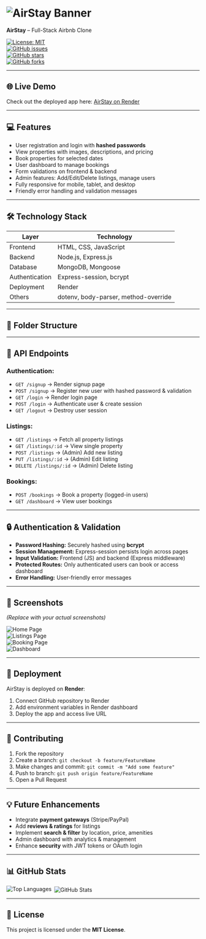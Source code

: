 # ![AirStay Banner](https://via.placeholder.com/800x200.png?text=AirStay+🏡)  
**AirStay** – Full-Stack Airbnb Clone  

[![License: MIT](https://img.shields.io/badge/License-MIT-yellow.svg)](https://opensource.org/licenses/MIT)  
[![GitHub issues](https://img.shields.io/github/issues/YOUR_USERNAME/AirStay)](https://github.com/YOUR_USERNAME/AirStay/issues)  
[![GitHub stars](https://img.shields.io/github/stars/YOUR_USERNAME/AirStay?style=social)](https://github.com/YOUR_USERNAME/AirStay/stargazers)  
[![GitHub forks](https://img.shields.io/github/forks/YOUR_USERNAME/AirStay?style=social)](https://github.com/YOUR_USERNAME/AirStay/network)  

---

## 🌐 Live Demo

Check out the deployed app here: [AirStay on Render](YOUR_RENDER_URL_HERE)

---

## 💻 Features

- User registration and login with **hashed passwords**
- View properties with images, descriptions, and pricing
- Book properties for selected dates
- User dashboard to manage bookings
- Form validations on frontend & backend
- Admin features: Add/Edit/Delete listings, manage users
- Fully responsive for mobile, tablet, and desktop
- Friendly error handling and validation messages

---

## 🛠️ Technology Stack

| Layer       | Technology                       |
|------------|----------------------------------|
| Frontend   | HTML, CSS, JavaScript             |
| Backend    | Node.js, Express.js               |
| Database   | MongoDB, Mongoose                 |
| Authentication | Express-session, bcrypt        |
| Deployment | Render                            |
| Others     | dotenv, body-parser, method-override |

---

## 📁 Folder Structure


---

## 🔗 API Endpoints

### Authentication:
- `GET /signup` → Render signup page
- `POST /signup` → Register new user with hashed password & validation
- `GET /login` → Render login page
- `POST /login` → Authenticate user & create session
- `GET /logout` → Destroy user session

### Listings:
- `GET /listings` → Fetch all property listings
- `GET /listings/:id` → View single property
- `POST /listings` → (Admin) Add new listing
- `PUT /listings/:id` → (Admin) Edit listing
- `DELETE /listings/:id` → (Admin) Delete listing

### Bookings:
- `POST /bookings` → Book a property (logged-in users)
- `GET /dashboard` → View user bookings

---

## 🔒 Authentication & Validation

- **Password Hashing:** Securely hashed using **bcrypt**
- **Session Management:** Express-session persists login across pages
- **Input Validation:** Frontend (JS) and backend (Express middleware)
- **Protected Routes:** Only authenticated users can book or access dashboard
- **Error Handling:** User-friendly error messages

---

## 📌 Screenshots

*(Replace with your actual screenshots)*  

![Home Page](path_to_screenshot)  
![Listings Page](path_to_screenshot)  
![Booking Page](path_to_screenshot)  
![Dashboard](path_to_screenshot)  

---

## 🚀 Deployment

AirStay is deployed on **Render**:  
1. Connect GitHub repository to Render  
2. Add environment variables in Render dashboard  
3. Deploy the app and access live URL  

---

## 🤝 Contributing

1. Fork the repository  
2. Create a branch: `git checkout -b feature/FeatureName`  
3. Make changes and commit: `git commit -m "Add some feature"`  
4. Push to branch: `git push origin feature/FeatureName`  
5. Open a Pull Request  

---

## 💡 Future Enhancements

- Integrate **payment gateways** (Stripe/PayPal)  
- Add **reviews & ratings** for listings  
- Implement **search & filter** by location, price, amenities  
- Admin dashboard with analytics & management  
- Enhance **security** with JWT tokens or OAuth login  

---

## 📊 GitHub Stats

<p><img align="left" src="https://github-readme-stats.vercel.app/api/top-langs?username=deepakkumar5570&show_icons=true&locale=en&layout=compact" alt="Top Languages" /></p>
<p>&nbsp;<img align="center" src="https://github-readme-stats.vercel.app/api?username=deepakkumar5570&show_icons=true&locale=en" alt="GitHub Stats" /></p>





---

## 📄 License

This project is licensed under the **MIT License**.
